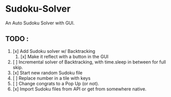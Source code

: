 # Sudoku-Solver
An Auto Sudoku Solver with GUI.


## TODO :

1. [x] Add Sudoku solver w/ Backtracking    
    1. [x] Make it reflect with a button in the GUI 
2. [ ] Incremental solver of Backtracking, with time.sleep in between for full skip.
3. [x] Start new random Sudoku file
4. [ ] Replace number in a tile with keys
5. [ ] Change congrats to a Pop Up (or not).
6. [x] Import Sudoku files from API or get from somewhere native.
